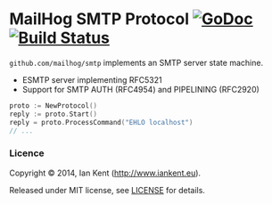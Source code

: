 MailHog SMTP Protocol [![GoDoc](https://godoc.org/github.com/mailhog/smtp?status.svg)](https://godoc.org/github.com/mailhog/smtp) [![Build Status](https://travis-ci.org/mailhog/smtp.svg?branch=master)](https://travis-ci.org/mailhog/smtp)
=========

`github.com/mailhog/smtp` implements an SMTP server state machine.

  * ESMTP server implementing RFC5321
  * Support for SMTP AUTH (RFC4954) and PIPELINING (RFC2920)

```go
proto := NewProtocol()
reply := proto.Start()
reply = proto.ProcessCommand("EHLO localhost")
// ...
```

### Licence

Copyright ©‎ 2014, Ian Kent (http://www.iankent.eu).

Released under MIT license, see [LICENSE](LICENSE.md) for details.
